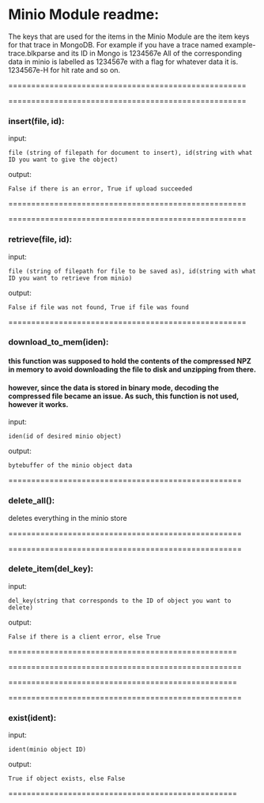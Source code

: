 # Minio Module readme:

The keys that are used for the items in the Minio Module are the item keys for that trace in MongoDB.
For example if you have a trace named example-trace.blkparse and its ID in Mongo is 1234567e 
All of the corresponding data in minio is labelled as 1234567e with a flag for whatever data it is.
1234567e-H for hit rate and so on.

====================================================


====================================================

### insert(file, id):

input: 

	file (string of filepath for document to insert), id(string with what ID you want to give the object)
output: 

	False if there is an error, True if upload succeeded

====================================================

====================================================
### retrieve(file, id):

input: 

	file (string of filepath for file to be saved as), id(string with what ID you want to retrieve from minio)

output: 

	False if file was not found, True if file was found

====================================================
### download_to_mem(iden):

#### this function was supposed to hold the contents of the compressed NPZ in memory to avoid downloading the file to disk and unzipping from there.
#### however, since the data is stored in binary mode, decoding the compressed file became an issue. As such, this function is not used, however it works.

input: 

	iden(id of desired minio object)

output: 

	bytebuffer of the minio object data

===================================================

### delete_all():

deletes everything in the minio store

===================================================

===================================================
### delete_item(del_key):


input: 

	del_key(string that corresponds to the ID of object you want to delete)

output: 

	False if there is a client error, else True

==================================================

===================================================

==================================================


===================================================
### exist(ident):


input:

	ident(minio object ID)

output: 

	True if object exists, else False

==================================================

